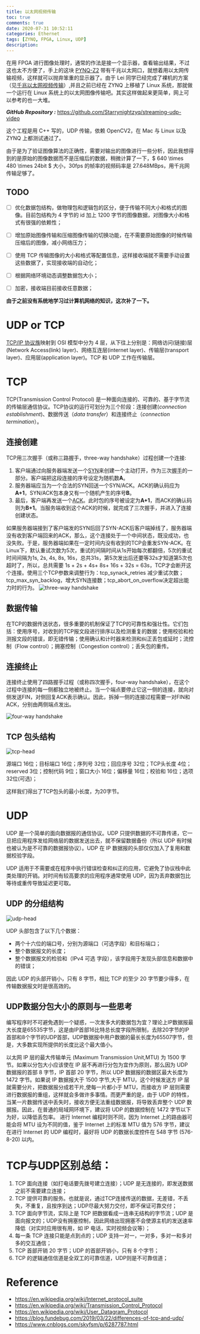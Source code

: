 ```yaml
---
title: 以太网视频传输
toc: true
comments: true
date: 2020-07-31 10:52:11
categories: Ethernet
tags: [ZYNQ, FPGA, Linux, UDP]
description:
---
```


在用 FPGA 进行图像处理时，通常的作法是接一个显示器，查看输出结果，不过这也太不方便了，手上的这块 [PYNQ-Z2](http://www.tul.com.tw/ProductsPYNQ-Z2.html) 带有千兆以太网口，就想着用以太网传输视频，这样就可以抛弃笨重的显示器了。由于 Lei 同学已经完成了裸机的方案（见[千兆以太网视频传输](http://leiblog.wang/Ethernet-Video/)）,并且之前已经在 ZYNQ 上移植了 Linux 系统，那就做一个运行在 Linux 系统上的以太网图像传输吧。其实这样做起来更简单，网上可以参考的也一大堆。

***GitHub Repository :*** https://github.com/Starrynightzyq/streaming-udp-video

这个工程是用 C++ 写的，UDP 传输，依赖 OpenCV2，在 Mac 与 Linux 以及 ZYNQ 上都测试通过了。

<!---more-->

由于是为了验证图像算法的正确性，需要对输出的图像进行一些分析，因此我想得到的是原始的图像数据而不是压缩后的数据，稍微计算了一下，$ 640 \times 480 \times 24bit $ 大小，30fps 的帧率的视频码率是 27.648MBps，用千兆网传输足够了。

## TODO

- [ ] 优化数据包结构，做物理包和逻辑包的区分，便于传输不同大小和格式的图像。目前包结构为 4 字节的 id 加上 1200 字节的图像数据，对图像大小和格式有很强的依赖性；
- [ ] 增加原始图像传输和压缩图像传输的切换功能，在不需要原始图像的时候传输压缩后的图像，减小网络压力；
- [ ] 使用 TCP 传输图像的大小和格式等配置信息，这样接收端就不需要手动设置这些数据了，实现接收端的自动化；
- [ ] 根据网络环境动态调整数据包大小；
- [ ] 加密，接收端目前接收任意数据；



**由于之前没有系统地学习过计算机网络的知识，这次补了一下。**

# UDP or TCP

[TCP/IP 协议族](https://en.wikipedia.org/wiki/Internet_protocol_suite)映射到 OSI 模型中分为 4 层，从下往上分别是：网络访问(链接)层(Network Access(link) layer)、网络互连层(internet layer)、传输层(transport layer)、应用层(application layer)。TCP 和 UDP 工作在传输层。

# TCP

TCP(Transmission Control Protocol) 是一种面向连接的、可靠的、基于字节流的传输层通信协议。TCP协议的运行可划分为三个阶段：连接创建(*connection establishment*)、数据传送（*data transfer*）和连接终止（*connection termination*）。

## 连接创建

TCP用三次握手（或称三路握手，three-way handshake）过程创建一个连接:

1. 客户端通过向服务器端发送一个[SYN](https://zh.wikipedia.org/wiki/传输控制协议#建立通路)来创建一个主动打开，作为三次[握手](https://zh.wikipedia.org/wiki/握手_(技术))的一部分。客户端把这段连接的序号设定为随机数**A**。
2. 服务器端应当为一个合法的SYN回送一个SYN/ACK。ACK的确认码应为**A+1**，SYN/ACK包本身又有一个随机产生的序号**B**。
3. 最后，客户端再发送一个[ACK](https://zh.wikipedia.org/wiki/確認訊息)。此时包的序号被设定为**A+1**，而ACK的确认码则为**B+1**。当服务端收到这个ACK的时候，就完成了三次握手，并进入了连接创建状态。

如果服务器端接到了客户端发的SYN后回了SYN-ACK后客户端掉线了，服务器端没有收到客户端回来的ACK，那么，这个连接处于一个中间状态，既没成功，也没失败。于是，服务器端如果在一定时间内没有收到的TCP会重发SYN-ACK。在Linux下，默认重试次数为5次，重试的间隔时间从1s开始每次都翻倍，5次的重试时间间隔为1s, 2s, 4s, 8s, 16s，总共31s，第5次发出后还要等32s才知道第5次也超时了，所以，总共需要 1s + 2s + 4s+ 8s+ 16s + 32s = 63s，TCP才会断开这个连接。使用三个TCP参数来调整行为：tcp_synack_retries 减少重试次数；tcp_max_syn_backlog，增大SYN连接数；tcp_abort_on_overflow决定超出能力时的行为。
![three-way handshake](EthernetVideo/tcp3.png)

## 数据传输

在TCP的数据传送状态，很多重要的机制保证了TCP的可靠性和强壮性。它们包括：使用序号，对收到的TCP报文段进行排序以及检测重复的数据；使用校验和检测报文段的错误，即无错传输；使用确认和计时器来检测和纠正丢包或延时；流控制（Flow control）；拥塞控制（Congestion control）；丢失包的重传。

## 连接终止

连接终止使用了四路握手过程（或称四次握手，four-way handshake），在这个过程中连接的每一侧都独立地被终止。当一个端点要停止它这一侧的连接，就向对侧发送FIN，对侧回复ACK表示确认。因此，拆掉一侧的连接过程需要一对FIN和ACK，分别由两侧端点发出。

![four-way handshake](EthernetVideo/tcp4.png)

## TCP 包头结构

![tcp-head](EthernetVideo/tcp-head.png)

源端口 16位；目标端口 16位；序列号 32位；回应序号 32位；TCP头长度 4位；reserved 3位；控制代码 9位；窗口大小 16位；偏移量 16位；校验和 16位；选项 32位(可选)；

这样我们得出了TCP包头的最小长度，为20字节。

# UDP

UDP 是一个简单的面向数据报的通信协议。UDP 只提供数据的不可靠传递，它一旦把应用程序发给网络层的数据发送出去，就不保留数据备份（所以 UDP 有时候也被认为是不可靠的数据报协议）。UDP 在 IP 数据报的头部仅仅加入了复用和数据校验字段。

UDP 适用于不需要或在程序中执行错误检查和纠正的应用，它避免了协议栈中此类处理的开销。对时间有较高要求的应用程序通常使用 UDP，因为丢弃数据包比等待或重传导致延迟更可取。

## UDP 的分组结构

![udp-head](EthernetVideo/udp-head.png)

UDP 头部包含了以下几个数据：

- 两个十六位的端口号，分别为源端口（可选字段）和目标端口；
- 整个数据报文的长度；
- 整个数据报文的检验和（IPv4 可选 字段），该字段用于发现头部信息和数据中的错误；

因此 UDP 的头部开销小，只有 8 字节，相比 TCP 的至少 20 字节要少得多，在传输数据报文时是很高效的。

## UDP数据分包大小的原则与一些思考

编写程序时不可避免遇到一个疑惑，一次发多大的数据包为宜？理论上IP数据报最大长度是65535字节，这是由IP首部16比特总长度字段所限制，去除20字节的IP首部和8个字节的UDP首部，UDP数据报中用户数据的最长长度为65507字节，但是，大多数实现所提供的长度比这个最大值小。

以太网 IP 层的最大传输单元 (Maximum Transmission Unit,MTU) 为 1500 字节。如果以分包大小应该使在 IP 层不再进行分包为宜作为原则，那么因为 UDP 数据报的首部 8 字节，IP 首部 20 字节，所以 UDP 数据报的数据区最大长度为 1472 字节。如果说 IP 数据报大于 1500 字节,大于 MTU，这个时候发送方 IP 层就需要分片，把数据报分成若干片,使每一片都小于 MTU，而接收方 IP 层则需要进行数据报的重组，这样就会多做许多事情。而更严重的是，由于 UDP 的特性，当某一片数据传送中丢失时，接收方便无法重组数据报，将导致丢弃整个 UDP 数据报。因此，在普通的局域网环境下，建议将 UDP 的数据控制在 1472 字节以下为好，以降低丢包率。
进行 Internet 编程时则不同，因为 Internet 上的路由器可能会将 MTU 设为不同的值，鉴于 Internet 上的标准 MTU 值为 576 字节，建议在进行 Internet 的 UDP 编程时，最好将 UDP 的数据长度控件在 548 字节 (576-8-20) 以内。

# TCP与UDP区别总结：
1. TCP 面向连接（如打电话要先拨号建立连接）；UDP 是无连接的，即发送数据之前不需要建立连接；
2. TCP 提供可靠的服务。也就是说，通过TCP连接传送的数据，无差错，不丢失，不重复，且按序到达；UDP尽最大努力交付，即不保证可靠交付；
3. TCP 面向字节流，实际上是 TCP 把数据看成一连串无结构的字节流；UDP 是面向报文的；UDP没有拥塞控制，因此网络出现拥塞不会使源主机的发送速率降低（对实时应用很有用，如 IP 电话，实时视频会议等）；
4. 每一条 TCP 连接只能是点到点的；UDP 支持一对一，一对多，多对一和多对多的交互通信；
5. TCP 首部开销 20 字节；UDP 的首部开销小，只有 8 个字节；
6. TCP 的逻辑通信信道是全双工的可靠信道，UDP则是不可靠信道；

# Reference

- https://en.wikipedia.org/wiki/Internet_protocol_suite
- https://en.wikipedia.org/wiki/Transmission_Control_Protocol
- https://en.wikipedia.org/wiki/User_Datagram_Protocol
- https://blog.fundebug.com/2019/03/22/differences-of-tcp-and-udp/
- https://www.cnblogs.com/skyfsm/p/6287787.html


